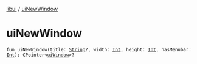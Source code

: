 [libui](index.md) / [uiNewWindow](./ui-new-window.md)

# uiNewWindow

`fun uiNewWindow(title: `[`String`](https://kotlinlang.org/api/latest/jvm/stdlib/kotlin/-string/index.html)`?, width: `[`Int`](https://kotlinlang.org/api/latest/jvm/stdlib/kotlin/-int/index.html)`, height: `[`Int`](https://kotlinlang.org/api/latest/jvm/stdlib/kotlin/-int/index.html)`, hasMenubar: `[`Int`](https://kotlinlang.org/api/latest/jvm/stdlib/kotlin/-int/index.html)`): CPointer<`[`uiWindow`](ui-window.md)`>?`
